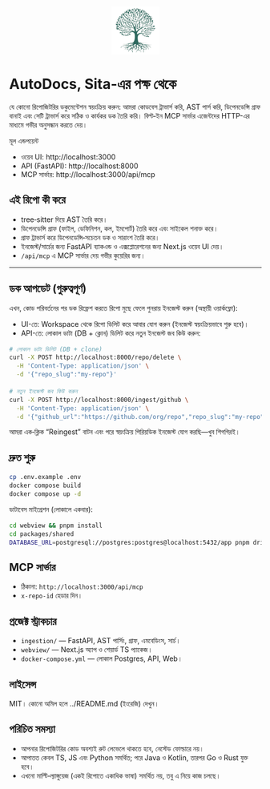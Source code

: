 <p align="center">
  <img src="../webview/apps/webapp/public/favicon.svg" alt="OpenDocs by Sita" width="96" height="96" />
</p>

# AutoDocs, Sita-এর পক্ষ থেকে

যে কোনো রিপোজিটরির ডকুমেন্টেশন স্বয়ংক্রিয় করুন: আমরা কোডবেস ট্রাভার্স করি, AST পার্স করি, ডিপেনডেন্সি গ্রাফ বানাই এবং সেটি ট্রাভার্স করে সঠিক ও কার্যকর ডক তৈরি করি। বিল্ট‑ইন MCP সার্ভার এজেন্টদের HTTP-এর মাধ্যমে গভীর অনুসন্ধান করতে দেয়।

মূল এন্ডপয়েন্ট

- ওয়েব UI: http://localhost:3000
- API (FastAPI): http://localhost:8000
- MCP সার্ভার: http://localhost:3000/api/mcp

## এই রিপো কী করে

- tree‑sitter দিয়ে AST তৈরি করে।
- ডিপেনডেন্সি গ্রাফ (ফাইল, ডেফিনিশন, কল, ইমপোর্ট) তৈরি করে এবং সাইকেল শনাক্ত করে।
- গ্রাফ ট্রাভার্স করে ডিপেনডেন্সি‑সচেতন ডক ও সারাংশ তৈরি করে।
- ইনজেস্ট/সার্চের জন্য FastAPI ব্যাকএন্ড ও এক্সপ্লোরেশনের জন্য Next.js ওয়েব UI দেয়।
- `/api/mcp` এ MCP সার্ভার দেয় গভীর কুয়েরির জন্য।

---

## ডক আপডেট (গুরুত্বপূর্ণ)

এখন, কোড পরিবর্তনের পর ডক রিফ্রেশ করতে রিপো মুছে ফেলে পুনরায় ইনজেস্ট করুন (অস্থায়ী ওয়ার্কফ্লো):

- UI-তে: Workspace থেকে রিপো ডিলিট করে আবার যোগ করুন (ইনজেস্ট স্বয়ংক্রিয়ভাবে শুরু হবে)।
- API-তে: লোকাল ডাটা (DB + ক্লোন) ডিলিট করে নতুন ইনজেস্ট জব কিউ করুন:

```bash
# লোকাল ডাটা ডিলিট (DB + clone)
curl -X POST http://localhost:8000/repo/delete \
  -H 'Content-Type: application/json' \
  -d '{"repo_slug":"my-repo"}'

# নতুন ইনজেস্ট জব কিউ করুন
curl -X POST http://localhost:8000/ingest/github \
  -H 'Content-Type: application/json' \
  -d '{"github_url":"https://github.com/org/repo","repo_slug":"my-repo","force_full":false}'
```

আমরা এক‑ক্লিক “Reingest” বাটন এবং পরে স্বয়ংক্রিয় পিরিয়ডিক ইনজেস্ট যোগ করছি—খুব শিগগিরই।

## দ্রুত শুরু

```bash
cp .env.example .env
docker compose build
docker compose up -d
```

ডাটাবেস মাইগ্রেশন (লোকালে একবার):

```bash
cd webview && pnpm install
cd packages/shared
DATABASE_URL=postgresql://postgres:postgres@localhost:5432/app pnpm drizzle-kit push --config drizzle.main.config.ts
```

## MCP সার্ভার

- ঠিকানা: `http://localhost:3000/api/mcp`
- `x-repo-id` হেডার দিন।

## প্রজেক্ট স্ট্রাকচার

- `ingestion/` — FastAPI, AST পার্সিং, গ্রাফ, এমবেডিংস, সার্চ।
- `webview/` — Next.js অ্যাপ ও শেয়ার্ড TS প্যাকেজ।
- `docker-compose.yml` — লোকাল Postgres, API, Web।

## লাইসেন্স

MIT। কোনো অমিল হলে ../README.md (ইংরেজি) দেখুন।

## পরিচিত সমস্যা

- আপনার রিপোজিটরির কোড অবশ্যই রুট লেভেলে থাকতে হবে, নেস্টেড ফোল্ডারে নয়।
- আপাতত কেবল TS, JS এবং Python সমর্থিত; পরে Java ও Kotlin, তারপর Go ও Rust যুক্ত হবে।
- এখনো মাল্টি‑ল্যাঙ্গুয়েজ (একই রিপোতে একাধিক ভাষা) সমর্থিত নয়, তবু এ নিয়ে কাজ চলছে।
